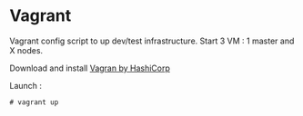 # Vagrant

Vagrant config script to up dev/test infrastructure. Start 3 VM : 1 master and X nodes.

Download and install [Vagran by HashiCorp](https://www.vagrantup.com/)

Launch :

```
# vagrant up
```
